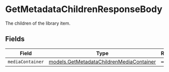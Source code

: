 # GetMetadataChildrenResponseBody

The children of the library item.


## Fields

| Field                                                                                      | Type                                                                                       | Required                                                                                   | Description                                                                                |
| ------------------------------------------------------------------------------------------ | ------------------------------------------------------------------------------------------ | ------------------------------------------------------------------------------------------ | ------------------------------------------------------------------------------------------ |
| `mediaContainer`                                                                           | [models.GetMetadataChildrenMediaContainer](../models/getmetadatachildrenmediacontainer.md) | :heavy_minus_sign:                                                                         | N/A                                                                                        |